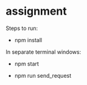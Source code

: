 # assignment

Steps to run:

- npm install

In separate terminal windows: 

- npm start

- npm run send_request 
